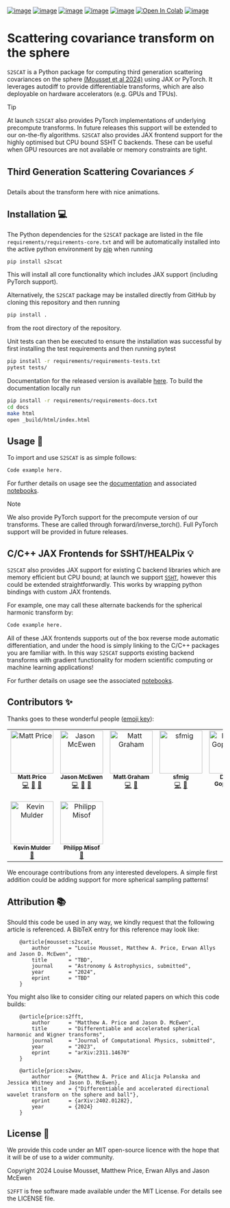 [![image](https://github.com/astro-informatics/s2scat/actions/workflows/tests.yml/badge.svg?branch=main)](https://github.com/astro-informatics/s2scat/actions/workflows/tests.yml)
[![image](https://codecov.io/gh/astro-informatics/s2scat/branch/main/graph/badge.svg?token=7QYAFAAWLE)](https://codecov.io/gh/astro-informatics/s2scat)
[![image](https://img.shields.io/badge/License-MIT-yellow.svg)](https://opensource.org/licenses/MIT)
[![image](https://badge.fury.io/py/s2scat.svg)](https://badge.fury.io/py/s2scat)
[![image](http://img.shields.io/badge/arXiv-xxxx.xxxxx-orange.svg?style=flat)](https://arxiv.org/abs/xxxx.xxxxx)
[![Open In Colab](https://colab.research.google.com/assets/colab-badge.svg)](add_link_here)
[![image](https://img.shields.io/badge/code%20style-black-000000.svg)](https://github.com/psf/black)

# Scattering covariance transform on the sphere

`S2SCAT` is a Python package for computing third generation scattering covariances on the 
sphere [(Mousset et al 2024)](https://arxiv.org/abs/2311.14670) using 
JAX or PyTorch. It leverages autodiff to provide differentiable transforms, which are 
also deployable on hardware accelerators (e.g. GPUs and TPUs).

> [!TIP]
At launch `S2SCAT` also provides PyTorch implementations of underlying 
precompute transforms. In future releases this support will be extended to our 
on-the-fly algorithms. `S2SCAT` also provides JAX frontend support for the highly optimised 
but CPU bound SSHT C backends. These can be useful when GPU resources are not available or 
memory constraints are tight.


## Third Generation Scattering Covariances :zap:

Details about the transform here with nice animations.


## Installation :computer:

The Python dependencies for the `S2SCAT` package are listed in the file
`requirements/requirements-core.txt` and will be automatically installed
into the active python environment by [pip](https://pypi.org) when running

``` bash
pip install s2scat
```
This will install all core functionality which includes JAX support (including PyTorch support).

Alternatively, the `S2SCAT` package may be installed directly from GitHub by cloning this 
repository and then running 

``` bash
pip install .        
```

from the root directory of the repository. 

Unit tests can then be executed to ensure the installation was successful by first installing the test requirements and then running pytest

``` bash
pip install -r requirements/requirements-tests.txt
pytest tests/  
```

Documentation for the released version is available [here](https://astro-informatics.github.io/s2scat/).  To build the documentation locally run

``` bash
pip install -r requirements/requirements-docs.txt
cd docs 
make html
open _build/html/index.html
```

## Usage :rocket:

To import and use `S2SCAT` is as simple follows:

``` python
Code example here. 
```

For further details on usage see the [documentation](https://astro-informatics.github.io/s2scat/) 
and associated [notebooks](add_link_here).

> [!NOTE]  
> We also provide PyTorch support for the precompute version of our transforms. These 
> are called through forward/inverse_torch(). Full PyTorch support will be provided in 
> future releases.

## C/C++ JAX Frontends for SSHT/HEALPix :bulb:

`S2SCAT` also provides JAX support for existing C backend libraries which are memory efficient 
but CPU bound; at launch we support [`SSHT`](https://github.com/astro-informatics/ssht), 
however this could be extended straightforwardly. This works by wrapping python bindings 
with custom JAX frontends.

For example, one may call these alternate backends for the spherical harmonic transform by:

``` python
Code example here. 
```

All of these JAX frontends supports out of the box reverse mode automatic differentiation, 
and under the hood is simply linking to the C/C++ packages you are familiar with. In this 
way `S2SCAT` supports existing backend transforms with gradient functionality for modern 
scientific computing or machine learning applications!

For further details on usage see the associated [notebooks](add_link_here).

## Contributors ✨

Thanks goes to these wonderful people ([emoji
key](https://allcontributors.org/docs/en/emoji-key)):
<!-- ALL-CONTRIBUTORS-LIST:START - Do not remove or modify this section -->
<!-- prettier-ignore-start -->
<!-- markdownlint-disable -->
<table>
  <tbody>
    <tr>
      <td align="center" valign="top" width="14.28%"><a href="https://cosmomatt.github.io"><img src="https://avatars.githubusercontent.com/u/32554533?v=4?s=100" width="100px;" alt="Matt Price"/><br /><sub><b>Matt Price</b></sub></a><br /><a href="https://github.com/astro-informatics/s2fft/commits?author=CosmoMatt" title="Code">💻</a> <a href="https://github.com/astro-informatics/s2fft/pulls?q=is%3Apr+reviewed-by%3ACosmoMatt" title="Reviewed Pull Requests">👀</a> <a href="#ideas-CosmoMatt" title="Ideas, Planning, & Feedback">🤔</a></td>
      <td align="center" valign="top" width="14.28%"><a href="http://www.jasonmcewen.org"><img src="https://avatars.githubusercontent.com/u/3181701?v=4?s=100" width="100px;" alt="Jason McEwen "/><br /><sub><b>Jason McEwen </b></sub></a><br /><a href="https://github.com/astro-informatics/s2fft/commits?author=jasonmcewen" title="Code">💻</a> <a href="https://github.com/astro-informatics/s2fft/pulls?q=is%3Apr+reviewed-by%3Ajasonmcewen" title="Reviewed Pull Requests">👀</a> <a href="#ideas-jasonmcewen" title="Ideas, Planning, & Feedback">🤔</a></td>
      <td align="center" valign="top" width="14.28%"><a href="http://matt-graham.github.io"><img src="https://avatars.githubusercontent.com/u/6746980?v=4?s=100" width="100px;" alt="Matt Graham"/><br /><sub><b>Matt Graham</b></sub></a><br /><a href="https://github.com/astro-informatics/s2fft/commits?author=matt-graham" title="Code">💻</a> <a href="https://github.com/astro-informatics/s2fft/pulls?q=is%3Apr+reviewed-by%3Amatt-graham" title="Reviewed Pull Requests">👀</a></td>
      <td align="center" valign="top" width="14.28%"><a href="https://sfmig.github.io/"><img src="https://avatars.githubusercontent.com/u/33267254?v=4?s=100" width="100px;" alt="sfmig"/><br /><sub><b>sfmig</b></sub></a><br /><a href="https://github.com/astro-informatics/s2fft/commits?author=sfmig" title="Code">💻</a> <a href="https://github.com/astro-informatics/s2fft/pulls?q=is%3Apr+reviewed-by%3Asfmig" title="Reviewed Pull Requests">👀</a></td>
      <td align="center" valign="top" width="14.28%"><a href="https://github.com/Devaraj-G"><img src="https://avatars.githubusercontent.com/u/36169767?v=4?s=100" width="100px;" alt="Devaraj Gopinathan"/><br /><sub><b>Devaraj Gopinathan</b></sub></a><br /><a href="https://github.com/astro-informatics/s2fft/commits?author=Devaraj-G" title="Code">💻</a></td>
      <td align="center" valign="top" width="14.28%"><a href="http://flanusse.net"><img src="https://avatars.githubusercontent.com/u/861591?v=4?s=100" width="100px;" alt="Francois Lanusse"/><br /><sub><b>Francois Lanusse</b></sub></a><br /><a href="https://github.com/astro-informatics/s2fft/commits?author=EiffL" title="Code">💻</a> <a href="https://github.com/astro-informatics/s2fft/issues?q=author%3AEiffL" title="Bug reports">🐛</a></td>
      <td align="center" valign="top" width="14.28%"><a href="https://github.com/eltociear"><img src="https://avatars.githubusercontent.com/u/22633385?v=4?s=100" width="100px;" alt="Ikko Eltociear Ashimine"/><br /><sub><b>Ikko Eltociear Ashimine</b></sub></a><br /><a href="https://github.com/astro-informatics/s2fft/commits?author=eltociear" title="Documentation">📖</a></td>
    </tr>
    <tr>
      <td align="center" valign="top" width="14.28%"><a href="https://github.com/kmulderdas"><img src="https://avatars.githubusercontent.com/u/33317219?v=4?s=100" width="100px;" alt="Kevin Mulder"/><br /><sub><b>Kevin Mulder</b></sub></a><br /><a href="https://github.com/astro-informatics/s2fft/issues?q=author%3Akmulderdas" title="Bug reports">🐛</a></td>
      <td align="center" valign="top" width="14.28%"><a href="https://github.com/PhilippMisofCH"><img src="https://avatars.githubusercontent.com/u/142883157?v=4?s=100" width="100px;" alt="Philipp Misof"/><br /><sub><b>Philipp Misof</b></sub></a><br /><a href="https://github.com/astro-informatics/s2fft/issues?q=author%3APhilippMisofCH" title="Bug reports">🐛</a></td>
    </tr>
  </tbody>
</table>

<!-- markdownlint-restore -->
<!-- prettier-ignore-end -->

<!-- ALL-CONTRIBUTORS-LIST:END -->
We encourage contributions from any interested developers. A simple
first addition could be adding support for more spherical sampling
patterns!

## Attribution :books: 

Should this code be used in any way, we kindly request that the following article is
referenced. A BibTeX entry for this reference may look like:

```
    @article{mousset:s2scat, 
        author      = "Louise Mousset, Matthew A. Price, Erwan Allys and Jason D. McEwen",
        title       = "TBD",
        journal     = "Astronomy & Astrophysics, submitted",
        year        = "2024",
        eprint      = "TBD"        
    }
```

You might also like to consider citing our related papers on which this
code builds:

```
    @article{price:s2fft, 
        author      = "Matthew A. Price and Jason D. McEwen",
        title       = "Differentiable and accelerated spherical harmonic and Wigner transforms",
        journal     = "Journal of Computational Physics, submitted",
        year        = "2023",
        eprint      = "arXiv:2311.14670"        
    }
```
```
    @article{price:s2wav, 
        author      = {Matthew A. Price and Alicja Polanska and Jessica Whitney and Jason D. McEwen},
        title       = {"Differentiable and accelerated directional wavelet transform on the sphere and ball"},
        eprint      = {arXiv:2402.01282},
        year        = {2024}
    }
```

## License :memo:

We provide this code under an MIT open-source licence with the hope that
it will be of use to a wider community.

Copyright 2024 Louise Mousset, Matthew Price, Erwan Allys and Jason McEwen

`S2FFT` is free software made available under the MIT License. For
details see the LICENSE file.
